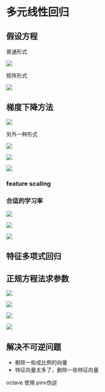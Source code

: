 # 多元线性回归


## 假设方程

普通形式

![](https://moonstarimg.oss-cn-hangzhou.aliyuncs.com/picgo_img/20210719113341.png)
<!-- 
$$
h_n(x)=\theta _0​+\theta _0​x_1​+\theta _2​x_2​+\theta _3​x_3​+⋯+\theta _n​x_n​
$$
 -->

矩阵形式

![](https://moonstarimg.oss-cn-hangzhou.aliyuncs.com/picgo_img/20210719134529.png)

## 梯度下降方法


![](https://moonstarimg.oss-cn-hangzhou.aliyuncs.com/picgo_img/20210719135131.png)

另外一种形式

![](https://moonstarimg.oss-cn-hangzhou.aliyuncs.com/picgo_img/20210719135407.png)

![](https://moonstarimg.oss-cn-hangzhou.aliyuncs.com/picgo_img/20210718213049.png)


![](https://moonstarimg.oss-cn-hangzhou.aliyuncs.com/picgo_img/20210718213130.png)

### feature scaling

### 合适的学习率

![](https://moonstarimg.oss-cn-hangzhou.aliyuncs.com/picgo_img/20210718213234.png)


![](https://moonstarimg.oss-cn-hangzhou.aliyuncs.com/picgo_img/20210718213247.png)

![](https://moonstarimg.oss-cn-hangzhou.aliyuncs.com/picgo_img/20210718213314.png)


## 特征多项式回归




## 正规方程法求参数


![](https://moonstarimg.oss-cn-hangzhou.aliyuncs.com/picgo_img/20210718214742.png)

![](https://moonstarimg.oss-cn-hangzhou.aliyuncs.com/picgo_img/20210718214815.png)

![](https://moonstarimg.oss-cn-hangzhou.aliyuncs.com/picgo_img/20210718214833.png)


![](https://moonstarimg.oss-cn-hangzhou.aliyuncs.com/picgo_img/20210718215501.png)


## 解决不可逆问题

- 删除一些成比例的向量
- 特征向量太多了，删除一些特征向量

octave 使用 pinv伪逆